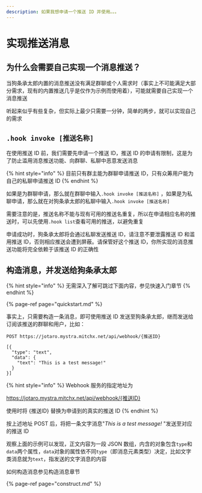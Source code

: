 ```yaml
---
description: 如果我想申请一个推送 ID 并使用。。。
---
```


# 实现推送消息

## 为什么会需要自己实现一个消息推送？

当狗条承太郎内置的消息推送没有满足群聊或个人需求时（事实上不可能满足大部分需求，现有的内置推送几乎是仅作为示例而使用着），可能就需要自己实现一个消息推送

听起来似乎有些复杂，但实际上最少只需要一分钟，简单的两步，就可以实现自己的需求

## `.hook invoke [推送名称]`

在使用推送 ID 前，我们需要先申请一个推送 ID，推送 ID 的申请有限制，这是为了防止滥用消息推送功能、向群聊、私聊中恶意发送消息

{% hint style="info" %}
目前只有群主能为群聊申请推送 ID，只有众筹用户能为自己的私聊申请推送 ID
{% endhint %}

如果是为群聊申请，那么就在群聊中输入`.hook invoke [推送名称]` ，如果是为私聊申请，那么就在对狗条承太郎的私聊中输入`.hook invoke [推送名称]`

需要注意的是，推送名称不能与现有可用的推送名重复，所以在申请相应名称的推送时，可以先使用`.hook list`查看可用的推送，以避免重复

申请成功时，狗条承太郎将会通过私聊发送推送 ID，请注意不要泄露推送 ID 和滥用推送 ID，否则相应推送会遭到屏蔽。请保管好这个推送 ID，你所实现的消息推送功能将完全依赖于该推送 ID 的正确性

## 构造消息，并发送给狗条承太郎

{% hint style="info" %}
无需深入了解可跳过下面内容，参见快速入门章节
{% endhint %}

{% page-ref page="quickstart.md" %}

事实上，只需要构造一条消息，即可使用推送 ID 发送至狗条承太郎，继而发送给订阅该推送的群聊和用户，比如：

```http
POST https://jotaro.mystra.mitchx.net/api/webhook/{推送ID}

[{
  "type": "text",
  "data": {
    "text": "This is a test message!"
  }
}]
```

{% hint style="info" %}
Webhook 服务的指定地址为 

https://jotaro.mystra.mitchx.net/api/webhook/{推送ID}

使用时将 {推送ID} 替换为申请到的真实的推送 ID
{% endhint %}

按上述地址 POST 后，将把一条文字消息"_This is a test message!_ "发送至对应的推送 ID

观察上面的示例可以发现，正文内容为一段 JSON 数组，内含的对象包含`type`和`data`两个属性，`data`对象的属性依不同`type`（即消息元素类型）决定，比如文字类消息就为`text`，指发送的文字消息的内容

如何构造消息参见构造消息章节

{% page-ref page="construct.md" %}

